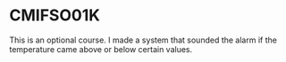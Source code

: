 # CMIFSO01K
This is an optional course. I made a system that sounded the alarm if the temperature came above or below certain values.
